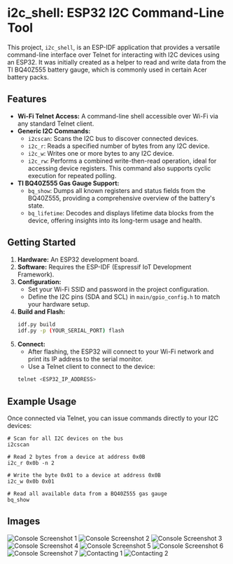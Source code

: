 # i2c_shell: ESP32 I2C Command-Line Tool

This project, `i2c_shell`, is an ESP-IDF application that provides a versatile command-line interface over Telnet for interacting with I2C devices using an ESP32. It was initially created as a helper to read and write data from the TI BQ40Z555 battery gauge, which is commonly used in certain Acer battery packs.

## Features

*   **Wi-Fi Telnet Access:** A command-line shell accessible over Wi-Fi via any standard Telnet client.
*   **Generic I2C Commands:**
    *   `i2cscan`: Scans the I2C bus to discover connected devices.
    *   `i2c_r`: Reads a specified number of bytes from any I2C device.
    *   `i2c_w`: Writes one or more bytes to any I2C device.
    *   `i2c_rw`: Performs a combined write-then-read operation, ideal for accessing device registers. This command also supports cyclic execution for repeated polling.
*   **TI BQ40Z555 Gas Gauge Support:**
    *   `bq_show`: Dumps all known registers and status fields from the BQ40Z555, providing a comprehensive overview of the battery's state.
    *   `bq_lifetime`: Decodes and displays lifetime data blocks from the device, offering insights into its long-term usage and health.

## Getting Started

1.  **Hardware:** An ESP32 development board.
2.  **Software:** Requires the ESP-IDF (Espressif IoT Development Framework).
3.  **Configuration:**
    *   Set your Wi-Fi SSID and password in the project configuration.
    *   Define the I2C pins (SDA and SCL) in `main/gpio_config.h` to match your hardware setup.
4.  **Build and Flash:**
    ```bash
    idf.py build
    idf.py -p (YOUR_SERIAL_PORT) flash
    ```
5.  **Connect:**
    *   After flashing, the ESP32 will connect to your Wi-Fi network and print its IP address to the serial monitor.
    *   Use a Telnet client to connect to the device:
    ```bash
    telnet <ESP32_IP_ADDRESS>
    ```

## Example Usage

Once connected via Telnet, you can issue commands directly to your I2C devices:

```
# Scan for all I2C devices on the bus
i2cscan

# Read 2 bytes from a device at address 0x0B
i2c_r 0x0b -n 2

# Write the byte 0x01 to a device at address 0x0B
i2c_w 0x0b 0x01

# Read all available data from a BQ40Z555 gas gauge
bq_show
```


## Images

![Console Screenshot 1](doc/console_1.png)
![Console Screenshot 2](doc/console_2.png)
![Console Screenshot 3](doc/console_3.png)
![Console Screenshot 4](doc/console_4.png)
![Console Screenshot 5](doc/console_5.png)
![Console Screenshot 6](doc/console_6.png)
![Console Screenshot 7](doc/console_7.png)
![Contacting 1](doc/contact_1.jpg)
![Contacting 2](doc/contact_2.jpg)


